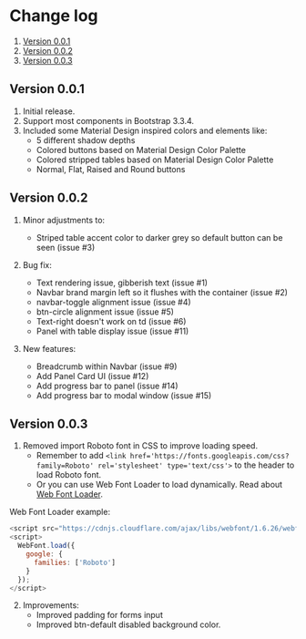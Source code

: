 # Change log

1. [Version 0.0.1](#version-001)
2. [Version 0.0.2](#version-002)
3. [Version 0.0.3](#version-003)

## Version 0.0.1

1. Initial release.
2. Support most components in Bootstrap 3.3.4.
3. Included some Material Design inspired colors and elements like:
    * 5 different shadow depths
    * Colored buttons based on Material Design Color Palette
    * Colored stripped tables based on Material Design Color Palette
    * Normal, Flat, Raised and Round buttons

## Version 0.0.2

1. Minor adjustments to:    
    * Striped table accent color to darker grey so default button can be seen (issue #3)

2. Bug fix:
    * Text rendering issue, gibberish text (issue #1)
    * Navbar brand margin left so it flushes with the container (issue #2)
    * navbar-toggle alignment issue (issue #4)
    * btn-circle alignment issue (issue #5)
    * Text-right doesn't work on td (issue #6)
    * Panel with table display issue (issue #11)

3. New features:
    * Breadcrumb within Navbar (issue #9)
    * Add Panel Card UI (issue #12)
    * Add progress bar to panel (issue #14)
    * Add progress bar to modal window (issue #15)

## Version 0.0.3

1. Removed import Roboto font in CSS to improve loading speed.
    * Remember to add `<link href='https://fonts.googleapis.com/css?family=Roboto' rel='stylesheet' type='text/css'>` to the header to load Roboto font.
    * Or you can use Web Font Loader to load dynamically. Read about [Web Font Loader](https://github.com/typekit/webfontloader).

Web Font Loader example:
```javascript
<script src="https://cdnjs.cloudflare.com/ajax/libs/webfont/1.6.26/webfontloader.js"></script>
<script>
  WebFont.load({
    google: {
      families: ['Roboto']
    }
  });
</script>
```

2. Improvements:
    * Improved padding for forms input
    * Improved btn-default disabled background color.
